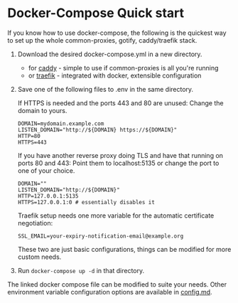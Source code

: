 # Docker-Compose Quick start

If you know how to use docker-compose, the following is the quickest way to set up the whole common-proxies, gotify, caddy/traefik stack.

1. Download the desired docker-compose.yml in a new directory.
   - for [caddy](./docker-compose-caddy.yml) - simple to use if common-proxies is all you're running
   - or [traefik](./docker-compose-traefik.yml) - integrated with docker, extensible configuration

1. Save one of the following files to .env in the same directory.

    If HTTPS is needed and the ports 443 and 80 are unused:
    Change the domain to yours.

    ```env
    DOMAIN=mydomain.example.com
    LISTEN_DOMAIN="http://${DOMAIN} https://${DOMAIN}"
    HTTP=80
    HTTPS=443
    ```

    If you have another reverse proxy doing TLS and have that running on ports 80 and 443:
    Point them to localhost:5135 or change the port to one of your choice.

    ```env
    DOMAIN=""
    LISTEN_DOMAIN="http://${DOMAIN}"
    HTTP=127.0.0.1:5135
    HTTPS=127.0.0.1:0 # essentially disables it
    ```

    Traefik setup needs one more variable for the automatic certificate negotiation:
    ```env
    SSL_EMAIL=your-expiry-notification-email@example.org
    ```

    These two are just basic configurations, things can be modified for more custom needs.

1. Run `docker-compose up -d` in that directory.

The linked docker compose file can be modified to suite your needs. Other environment variable configuration options are available in [config.md](config.md).
